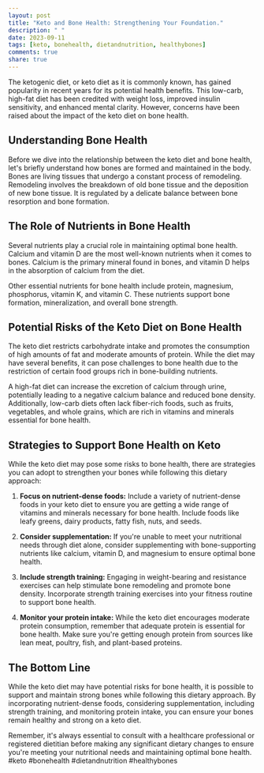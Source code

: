 ```yaml
---
layout: post
title: "Keto and Bone Health: Strengthening Your Foundation."
description: " "
date: 2023-09-11
tags: [keto, bonehealth, dietandnutrition, healthybones]
comments: true
share: true
---
```


The ketogenic diet, or keto diet as it is commonly known, has gained popularity in recent years for its potential health benefits. This low-carb, high-fat diet has been credited with weight loss, improved insulin sensitivity, and enhanced mental clarity. However, concerns have been raised about the impact of the keto diet on bone health.

## Understanding Bone Health

Before we dive into the relationship between the keto diet and bone health, let's briefly understand how bones are formed and maintained in the body. Bones are living tissues that undergo a constant process of remodeling. Remodeling involves the breakdown of old bone tissue and the deposition of new bone tissue. It is regulated by a delicate balance between bone resorption and bone formation.

## The Role of Nutrients in Bone Health

Several nutrients play a crucial role in maintaining optimal bone health. Calcium and vitamin D are the most well-known nutrients when it comes to bones. Calcium is the primary mineral found in bones, and vitamin D helps in the absorption of calcium from the diet.

Other essential nutrients for bone health include protein, magnesium, phosphorus, vitamin K, and vitamin C. These nutrients support bone formation, mineralization, and overall bone strength.

## Potential Risks of the Keto Diet on Bone Health

The keto diet restricts carbohydrate intake and promotes the consumption of high amounts of fat and moderate amounts of protein. While the diet may have several benefits, it can pose challenges to bone health due to the restriction of certain food groups rich in bone-building nutrients.

A high-fat diet can increase the excretion of calcium through urine, potentially leading to a negative calcium balance and reduced bone density. Additionally, low-carb diets often lack fiber-rich foods, such as fruits, vegetables, and whole grains, which are rich in vitamins and minerals essential for bone health.

## Strategies to Support Bone Health on Keto

While the keto diet may pose some risks to bone health, there are strategies you can adopt to strengthen your bones while following this dietary approach:

1. **Focus on nutrient-dense foods:** Include a variety of nutrient-dense foods in your keto diet to ensure you are getting a wide range of vitamins and minerals necessary for bone health. Include foods like leafy greens, dairy products, fatty fish, nuts, and seeds.

2. **Consider supplementation:** If you're unable to meet your nutritional needs through diet alone, consider supplementing with bone-supporting nutrients like calcium, vitamin D, and magnesium to ensure optimal bone health.

3. **Include strength training:** Engaging in weight-bearing and resistance exercises can help stimulate bone remodeling and promote bone density. Incorporate strength training exercises into your fitness routine to support bone health.

4. **Monitor your protein intake:** While the keto diet encourages moderate protein consumption, remember that adequate protein is essential for bone health. Make sure you're getting enough protein from sources like lean meat, poultry, fish, and plant-based proteins.

## The Bottom Line

While the keto diet may have potential risks for bone health, it is possible to support and maintain strong bones while following this dietary approach. By incorporating nutrient-dense foods, considering supplementation, including strength training, and monitoring protein intake, you can ensure your bones remain healthy and strong on a keto diet.

Remember, it's always essential to consult with a healthcare professional or registered dietitian before making any significant dietary changes to ensure you're meeting your nutritional needs and maintaining optimal bone health. #keto #bonehealth #dietandnutrition #healthybones